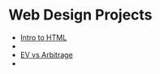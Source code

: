 # Web Design Projects 
<ul>
<li><a href="Intro_Html/index.html" target="_blank">Intro to HTML</a><li>
<li><a href="html5_css/index.html" target="_blank">EV vs Arbitrage</a><li>
